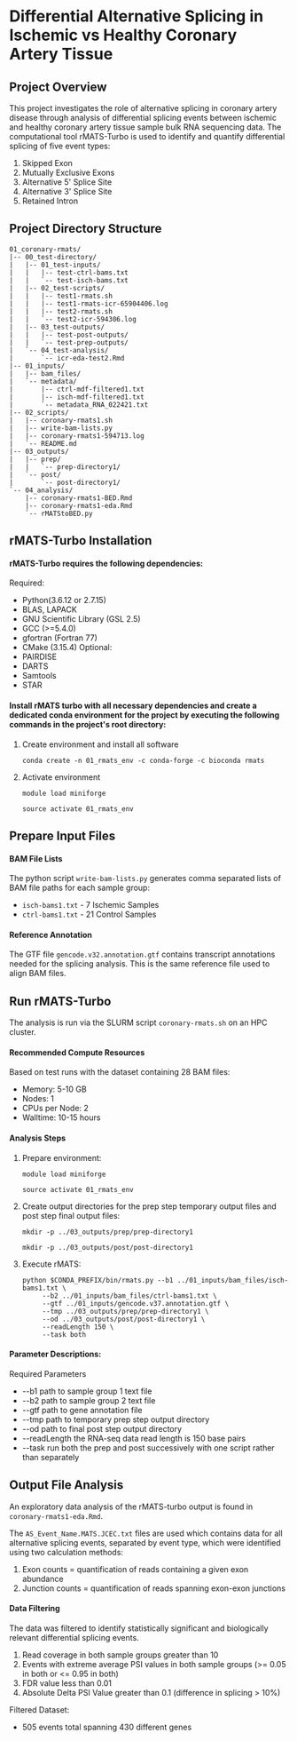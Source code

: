 # Differential Alternative Splicing in Ischemic vs Healthy Coronary Artery Tissue
## Project Overview
This project investigates the role of alternative splicing in coronary artery disease through analysis of differential splicing events between ischemic and healthy coronary artery tissue sample bulk RNA sequencing data. The computational tool rMATS-Turbo is used to identify and quantify differential splicing of five event types:
1. Skipped Exon
2. Mutually Exclusive Exons
3. Alternative 5' Splice Site
4. Alternative 3' Splice Site
5. Retained Intron

## Project Directory Structure

```
01_coronary-rmats/
|-- 00_test-directory/
|   |-- 01_test-inputs/
|   |   |-- test-ctrl-bams.txt
|   |   `-- test-isch-bams.txt
|   |-- 02_test-scripts/
|   |   |-- test1-rmats.sh
|   |   |-- test1-rmats-icr-65904406.log
|   |   |-- test2-rmats.sh
|   |   `-- test2-icr-594306.log
|   |-- 03_test-outputs/
|   |   |-- test-post-outputs/
|   |   `-- test-prep-outputs/
|   `-- 04_test-analysis/
|       `-- icr-eda-test2.Rmd
|-- 01_inputs/
|   |-- bam_files/
|   `-- metadata/
|       |-- ctrl-mdf-filtered1.txt
|       |-- isch-mdf-filtered1.txt
|       `-- metadata_RNA_022421.txt
|-- 02_scripts/
|   |-- coronary-rmats1.sh
|   |-- write-bam-lists.py
|   |-- coronary-rmats1-594713.log
|   `-- README.md
|-- 03_outputs/
|   |-- prep/
|   |   `-- prep-directory1/
|   `-- post/
|       `-- post-directory1/
`-- 04_analysis/
    |-- coronary-rmats1-BED.Rmd
    |-- coronary-rmats1-eda.Rmd
    `-- rMATStoBED.py
```

## rMATS-Turbo Installation
#### rMATS-Turbo requires the following dependencies:
Required:
- Python(3.6.12 or 2.7.15)
- BLAS, LAPACK
- GNU Scientific Library (GSL 2.5)
- GCC (>=5.4.0)
- gfortran (Fortran 77)
- CMake (3.15.4)
Optional:
- PAIRDISE
- DARTS
- Samtools
- STAR

#### Install rMATS turbo with all necessary dependencies and create a dedicated conda environment for the project by executing the following commands in the project's root directory:
1. Create environment and install all software

   ```conda create -n 01_rmats_env -c conda-forge -c bioconda rmats```

2. Activate environment

   ```module load miniforge  ```

   ```source activate 01_rmats_env```

## Prepare Input Files
#### BAM File Lists
The python script `write-bam-lists.py` generates comma separated lists of BAM file paths for each sample group:
- `isch-bams1.txt` - 7 Ischemic Samples
- `ctrl-bams1.txt` - 21 Control Samples

#### Reference Annotation
The GTF file `gencode.v32.annotation.gtf` contains transcript annotations needed for the splicing analysis. This is the same reference file used to align BAM files.

## Run rMATS-Turbo
The analysis is run via the SLURM script `coronary-rmats.sh` on an HPC cluster.

#### Recommended Compute Resources
Based on test runs with the dataset containing 28 BAM files:
- Memory: 5-10 GB
- Nodes: 1
- CPUs per Node: 2
- Walltime: 10-15 hours

#### Analysis Steps
1. Prepare environment:

   ```module load miniforge  ```

   ```source activate 01_rmats_env```

2. Create output directories for the prep step temporary output files and post step final output files:
   
   ```mkdir -p ../03_outputs/prep/prep-directory1```
   
   ```mkdir -p ../03_outputs/post/post-directory1```
   
3. Execute rMATS:

   ```
   python $CONDA_PREFIX/bin/rmats.py --b1 ../01_inputs/bam_files/isch-bams1.txt \
        --b2 ../01_inputs/bam_files/ctrl-bams1.txt \
        --gtf ../01_inputs/gencode.v37.annotation.gtf \
        --tmp ../03_outputs/prep/prep-directory1 \
        --od ../03_outputs/post/post-directory1 \
        --readLength 150 \
        --task both
   ```

#### Parameter Descriptions:
Required Parameters
- --b1           path to sample group 1 text file
- --b2           path to sample group 2 text file
- --gtf          path to gene annotation file
- --tmp          path to temporary prep step output directory
- --od           path to final post step output directory
- --readLength   the RNA-seq data read length is 150 base pairs
- --task         run both the prep and post successively with one script rather than separately

## Output File Analysis
An exploratory data analysis of the rMATS-turbo output is found in `coronary-rmats1-eda.Rmd`. 

The `AS_Event_Name.MATS.JCEC.txt` files are used which contains data for all alternative splicing events, separated by event type, which were identified using two calculation methods:
1. Exon counts = quantification of reads containing a given exon abundance
2. Junction counts = quantification of reads spanning exon-exon junctions

#### Data Filtering
The data was filtered to identify statistically significant and biologically relevant differential splicing events. 

1. Read coverage in both sample groups greater than 10
2. Events with extreme average PSI values in both sample groups (>= 0.05 in both or <= 0.95 in both)
3. FDR value less than 0.01
4. Absolute Delta PSI Value greater than 0.1 (difference in splicing > 10%)

Filtered Dataset:
- 505 events total spanning 430 different genes
